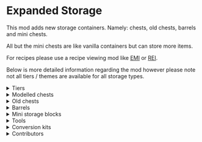# Expanded Storage
This mod adds new storage containers. Namely: chests, old chests, barrels and mini chests.

All but the mini chests are like vanilla containers but can store more items.

For recipes please use a recipe viewing mod like [EMI](https://modrinth.com/mod/emi) or [REI](https://modrinth.com/mod/rei).

Below is more detailed information regarding the mod however please note not all tiers / themes are available for all storage types.

<details>
<summary>Tiers</summary>

- ![Wooden Tier Bullet Point](https://raw.githubusercontent.com/quinn-semele/expanded-storage/documentation/descriptions/art/bullet_points/wood.png) Wooden: can store 27 items. (1 chests worth)
    - Wooden - made out of wood.
    - Pumpkin - made out of pumpkin.
    - Present - has different gift wrap textures depending on variant.
    - Bamboo - made out of bamboo.
    - Moss - made out of moss, can be bone-mealed to spread.
- ![Copper Tier Bullet Point](https://raw.githubusercontent.com/quinn-semele/expanded-storage/documentation/descriptions/art/bullet_points/copper.png) Copper: can store 45 items. (just under 2 chests worth)
- ![Iron Tier Bullet Point](https://raw.githubusercontent.com/quinn-semele/expanded-storage/documentation/descriptions/art/bullet_points/iron.png) Iron: can store 54 items. (2 chests worth)
- ![Golden Tier Bullet Point](https://raw.githubusercontent.com/quinn-semele/expanded-storage/documentation/descriptions/art/bullet_points/gold.png) Golden: is liked by piglins, can store 81 items. (3 chests worth)
- ![Diamond Tier Bullet Point](https://raw.githubusercontent.com/quinn-semele/expanded-storage/documentation/descriptions/art/bullet_points/diamond.png) Diamond: can store 108 items. (4 chests worth)
- ![Obsidian Tier Bullet Point](https://raw.githubusercontent.com/quinn-semele/expanded-storage/documentation/descriptions/art/bullet_points/obsidian.png) Obsidian: is blast proof, can store 108 items. (4 chests worth)
- ![Netherite Tier Bullet Point](https://raw.githubusercontent.com/quinn-semele/expanded-storage/documentation/descriptions/art/bullet_points/netherite.png) Netherite: is fire-resistant and blast proof, can store 135 items. (5 chests worth)

</details>

<details>
<summary>Modelled chests</summary>

![Picture of modelled chests](https://raw.githubusercontent.com/quinn-semele/expanded-storage/documentation/descriptions/art/banners/modelled_chests.png)
___
Modelled chests act identical to vanilla chests however can generally hold more items.

They can also merge vertically and horizontally in the long direction to form tall and long chests in addition to vanilla's double chest (wide chest) and single chest.

</details>

<details>
<summary>Old chests</summary>

![Picture of old chests](https://raw.githubusercontent.com/quinn-semele/expanded-storage/documentation/descriptions/art/banners/full_cube_chests.png)
___
Old chests are like the modelled chest in visuals however occupy the whole block and do not have any kind of opening animation.

These may be better for you than modelled chests as not having a block entity renderer means they will have less impact on your fps.

</details>

<details>
<summary>Barrels</summary>

![Picture of barrels](https://raw.githubusercontent.com/quinn-semele/expanded-storage/documentation/descriptions/art/banners/barrels.png)
___
Barrels like old chests don't have a block entity renderer, so they will result in better fps over the modelled chests if you have a bunch of them in one area, otherwise they are functionally identical to vanilla barrels just with more inventory space.

</details>

<details>
<summary>Mini storage blocks</summary>

![Picture of wooden mini chests](https://raw.githubusercontent.com/quinn-semele/expanded-storage/documentation/descriptions/art/banners/mini_chests.png)
![Picture of metal mini chests](https://raw.githubusercontent.com/quinn-semele/expanded-storage/documentation/descriptions/art/banners/iron_mini_chests.png)
![Picture of mini barrels](https://raw.githubusercontent.com/quinn-semele/expanded-storage/documentation/descriptions/art/banners/mini_barrels.png)
___
Mini storage blocks are like chest and barrels but mini, they all can only hold 1 item and are ideal for gifting things to other players :D

Note: not all styles are craft-able and will need a Storage Mutator renamed to `Sparrow` to unlock.

</details>

<details>
<summary>Tools</summary>

![Picture of the storage mutator](https://raw.githubusercontent.com/quinn-semele/expanded-storage/documentation/descriptions/art/banners/tools.png)
___

The storage mutator is a tool to configure chest and other storage containers in world.

It currently consists of 4 modes, note not all modes are applicable to all storage types:
- Merge: Allows merging of two adjacent chests or old chests into a double chest.
- Split: Allows splitting a double chest into two single chests.
- Rotate: Allows rotating any storage container, note chests are limited to horizontal rotations.
- Swap theme: Allows changing the theme of the storage container, this only works for themes in the same tier.

</details>

<details>
<summary>Conversion kits</summary>

![Picture of some conversion kits](https://raw.githubusercontent.com/quinn-semele/expanded-storage/documentation/descriptions/art/banners/upgrades.png)
___
Conversion kits can be used to convert blocks already in world to a different tier.

Whilst only some conversion kits are pictured above others do exist for example wooden to netherite conversion kit.

</details>

<details>
<summary>Contributors</summary>

Current Version:

- Mod code and texture assets - Quinn
- Mod icon and other item / block renders - [Isometric Renderer mod](https://modrinth.com/mod/isometric-renders)
- Pumpkin chest textures - Yoghurt4C, these textures, for the modelled chest only, are public domain
- Christmas chest textures - Yoghurt4C, these textures, for the modelled chest only, are public domain
- Bamboo chest textures - Yoghurt4C
- Moss chest textures - ClockworkVulpine
- Previous mod icon - Hambaka
- Russian translations - Romz24
- French translations - Wombhy
- Dutch translations - ClockworkVulpine
- Italian translations - [Maicol](https://gitlab.com/maicol07)
- Brazilian translations - [SeriousFreezing](https://github.com/seriousfreezing)

Older versions:
- French translations - Yanis48
- Simplified Chinese translations - XuyuEre, updated later by qsefthuopq
- Traditional Chinese translations - Shedaniel
- Spanish translations - jackcamilo406
- Brazilian Portuguese translations - joaoh1
- Settings button texture - sheepguard
- Russian translations - Miros77

</details>
